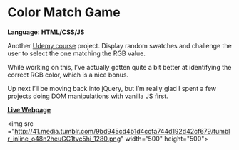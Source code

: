 # Color Match Game
<strong>Language: HTML/CSS/JS</strong>

Another <a href="https://www.udemy.com/the-web-developer-bootcamp/">Udemy course</a> project. Display random swatches and challenge the user to select the one matching the RGB value.

While working on this, I’ve actually gotten quite a bit better at identifying the correct RGB color, which is a nice bonus.

Up next I’ll be moving back into jQuery, but I’m really glad I spent a few projects doing DOM manipulations with vanilla JS first.

<a href="http://dargacode.github.io/UdemyColorMatchGame/"><b>Live Webpage</b></a>

<img src ="http://41.media.tumblr.com/9bd945cd4b1d4ccfa744d192d42cf679/tumblr_inline_o48n2heuGC1tvc5hi_1280.png" width=“500" height="500">
